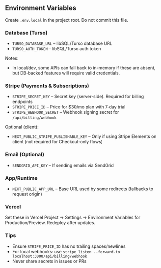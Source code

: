 ## Environment Variables

Create `.env.local` in the project root. Do not commit this file.

### Database (Turso)
- `TURSO_DATABASE_URL` – libSQL/Turso database URL
- `TURSO_AUTH_TOKEN` – libSQL/Turso auth token

Notes:
- In local/dev, some APIs can fall back to in-memory if these are absent, but DB-backed features will require valid credentials.

### Stripe (Payments & Subscriptions)
- `STRIPE_SECRET_KEY` – Secret key (server-side). Required for billing endpoints
- `STRIPE_PRICE_ID` – Price for $30/mo plan with 7‑day trial
- `STRIPE_WEBHOOK_SECRET` – Webhook signing secret for `/api/billing/webhook`

Optional (client):
- `NEXT_PUBLIC_STRIPE_PUBLISHABLE_KEY` – Only if using Stripe Elements on client (not required for Checkout-only flows)

### Email (Optional)
- `SENDGRID_API_KEY` – If sending emails via SendGrid

### App/Runtime
- `NEXT_PUBLIC_APP_URL` – Base URL used by some redirects (fallbacks to request origin)

### Vercel
Set these in Vercel Project → Settings → Environment Variables for Production/Preview. Redeploy after updates.

### Tips
- Ensure `STRIPE_PRICE_ID` has no trailing spaces/newlines
- For local webhooks: use `stripe listen --forward-to localhost:3000/api/billing/webhook`
- Never share secrets in issues or PRs


